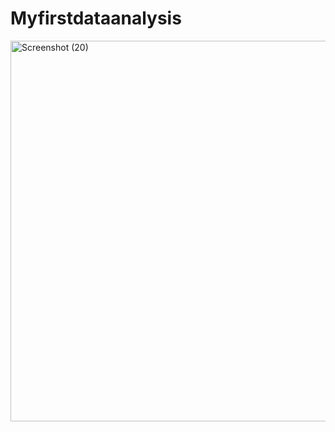 # Myfirstdataanalysis
<img width="760" height="609" alt="Screenshot (20)" src="https://github.com/user-attachments/assets/cd456359-e43a-4c0c-99a0-c39335403ff0" />
